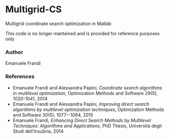 # Multigrid-CS
Multigrid coordinate search optimization in Matlab

This code is no longer mantained and is provided for reference purposes only

### Author
Emanuele Frandi

### References
* Emanuele Frandi and Alessandra Papini, _Coordinate search algorithms in multilevel optimization_, Optimization Methods and Software 29(5), 1020-1041, 2014
* Emanuele Frandi and Alessandra Papini, _Improving direct search algorithms by multilevel optimization techniques_, Optimization Methods and Software 30(5), 1077--1094, 2015
* Emanuele Frandi, _Enhancing Direct Search Methods by Multilevel Techniques: Algorithms and Applications_, PhD Thesis, Università degli Studi dell’Insubria, 2014
